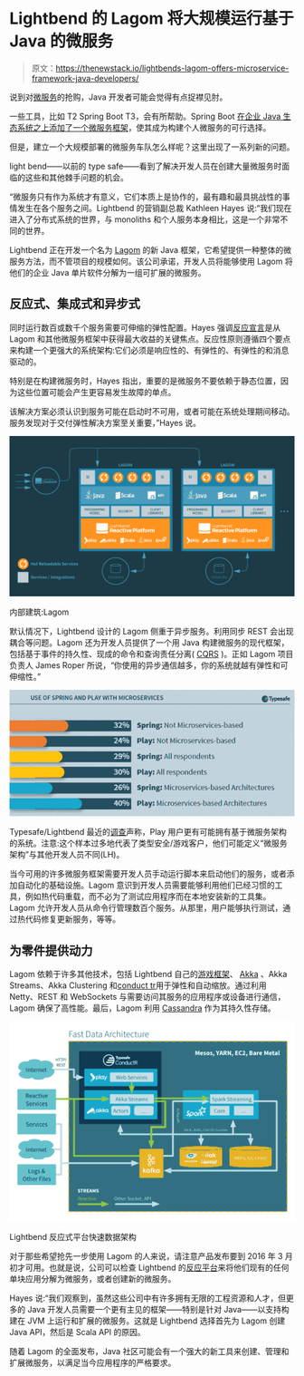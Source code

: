 # Lightbend 的 Lagom 将大规模运行基于 Java 的微服务

> 原文：<https://thenewstack.io/lightbends-lagom-offers-microservice-framework-java-developers/>

说到对[微服务](https://thenewstack.io/microservices-changed-matter/)的抢购，Java 开发者可能会觉得有点捉襟见肘。

一些工具，比如 T2 Spring Boot T3，会有所帮助。Spring Boot [在企业 Java 生态系统之上添加了一个微服务框架](https://thenewstack.io/video-quickly-spin-apps-cloud-foundrys-spring-boot/)，使其成为构建个人微服务的可行选择。

但是，建立一个大规模部署的微服务车队怎么样呢？这里出现了一系列新的问题。

light bend——以前的 type safe——看到了解决开发人员在创建大量微服务时面临的这些和其他棘手问题的机会。

“微服务只有作为系统才有意义，它们本质上是协作的，最有趣和最具挑战性的事情发生在各个服务之间。Lightbend 的营销副总裁 Kathleen Hayes 说:“我们现在进入了分布式系统的世界，与 monoliths 和个人服务本身相比，这是一个非常不同的世界。

Lightbend 正在开发一个名为 [Lagom](https://www.lightbend.com/lagom) 的新 Java 框架，它希望提供一种整体的微服务方法，而不管项目的规模如何。该公司承诺，开发人员将能够使用 Lagom 将他们的企业 Java 单片软件分解为一组可扩展的微服务。

## 反应式、集成式和异步式

同时运行数百或数千个服务需要可伸缩的弹性配置。Hayes 强调[反应宣言](http://www.reactivemanifesto.org/)是从 Lagom 和其他微服务框架中获得最大收益的关键焦点。反应性原则遵循四个要点来构建一个更强大的系统架构:它们必须是响应性的、有弹性的、有弹性的和消息驱动的。

特别是在构建微服务时，Hayes 指出，重要的是微服务不要依赖于静态位置，因为这些位置可能会产生更容易发生故障的单点。

该解决方案必须认识到服务可能在启动时不可用，或者可能在系统处理期间移动。服务发现对于交付弹性解决方案至关重要，”Hayes 说。

![Internal Architecture: Lagom](img/45844e2b0587eb7b27fc7342b7eb6db2.png)

内部建筑:Lagom

默认情况下，Lightbend 设计的 Lagom 侧重于异步服务。利用同步 REST 会出现耦合等问题。Lagom 还为开发人员提供了一个用 Java 构建微服务的现代框架，包括基于事件的持久性、现成的命令和查询责任分离( [CQRS](https://msdn.microsoft.com/en-us/library/dn568103.aspx) )。正如 Lagom 项目负责人 James Roper 所说，“你使用的异步通信越多，你的系统就越有弹性和可伸缩性。”

![Typesafe/Lightblend’s recent survey claims that Play users are more likely to have systems based on microservices-based architecture. Caveat empour: the sample overrepresents Typesafe/Play customers, who may define “microservice architecture” differently than other developers (LH).](img/355f4b5b4e5f298bfdfaf069c92cd2f4.png)

Typesafe/Lightbend 最近的[调查](https://www.lightbend.com/blog/going-reactive-2016-microservices-fast-data-driving-adoption)声称，Play 用户更有可能拥有基于微服务架构的系统。注意:这个样本过多地代表了类型安全/游戏客户，他们可能定义“微服务架构”与其他开发人员不同(LH)。

当今可用的许多微服务框架需要开发人员手动运行脚本来启动他们的服务，或者添加自动化的基础设施。Lagom 意识到开发人员需要能够利用他们已经习惯的工具，例如热代码重载，而不必为了测试应用程序而在本地安装新的工具集。Lagom 允许开发人员从命令行管理数百个服务。从那里，用户能够执行测试，通过热代码修复更新服务，等等。

## 为零件提供动力

Lagom 依赖于许多其他技术，包括 Lightbend 自己的[游戏框架](https://www.playframework.com/)、 [Akka](http://akka.io/) 、Akka Streams、Akka Clustering 和[conduct tr](https://www.lightbend.com/products/conductr)用于弹性和自动缩放。通过利用 Netty、REST 和 WebSockets 与需要访问其服务的应用程序或设备进行通信，Lagom 确保了高性能。最后，Lagom 利用 [Cassandra](http://cassandra.apache.org/) 作为其持久性存储。

![Lightbend Reactive Platform Fast Data Architecture](img/26acb6f359e843073ea20ca77b67d1e5.png)

Lightbend 反应式平台快速数据架构

对于那些希望抢先一步使用 Lagom 的人来说，请注意产品发布要到 2016 年 3 月初才可用。也就是说，公司可以检查 Lightbend 的[反应平台](http://www.lightbend.com/products/lightbend-reactive-platform)来将他们现有的任何单块应用分解为微服务，或者创建新的微服务。

Hayes 说:“我们观察到，虽然这些公司中有许多拥有无限的工程资源和人才，但更多的 Java 开发人员需要一个更有主见的框架——特别是针对 Java——以支持构建在 JVM 上运行和扩展的微服务。这就是 Lightbend 选择首先为 Lagom 创建 Java API，然后是 Scala API 的原因。

随着 Lagom 的全面发布，Java 社区可能会有一个强大的新工具来创建、管理和扩展微服务，以满足当今应用程序的严格要求。

<svg xmlns:xlink="http://www.w3.org/1999/xlink" viewBox="0 0 68 31" version="1.1"><title>Group</title> <desc>Created with Sketch.</desc></svg>